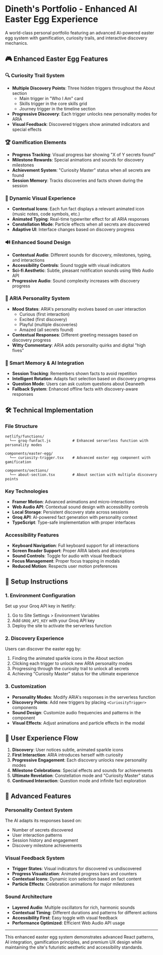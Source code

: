 # Dineth's Portfolio - Enhanced AI Easter Egg Experience

A world-class personal portfolio featuring an advanced AI-powered easter egg system with gamification, curiosity trails, and interactive discovery mechanics.

## 🎮 Enhanced Easter Egg Features

### 🔍 Curiosity Trail System
- **Multiple Discovery Points**: Three hidden triggers throughout the About section
  - Main trigger in "Who I Am" card
  - Skills trigger in the core skills grid
  - Journey trigger in the timeline section
- **Progressive Discovery**: Each trigger unlocks new personality modes for ARIA
- **Visual Feedback**: Discovered triggers show animated indicators and special effects

### 🏆 Gamification Elements
- **Progress Tracking**: Visual progress bar showing "X of Y secrets found"
- **Milestone Rewards**: Special animations and sounds for discovery milestones
- **Achievement System**: "Curiosity Master" status when all secrets are found
- **Session Memory**: Tracks discoveries and facts shown during the session

### 🎨 Dynamic Visual Experience
- **Contextual Icons**: Each fun fact displays a relevant animated icon (music notes, code symbols, etc.)
- **Animated Typing**: Real-time typewriter effect for all ARIA responses
- **Constellation Mode**: Particle effects when all secrets are discovered
- **Adaptive UI**: Interface changes based on discovery progress

### 🔊 Enhanced Sound Design
- **Contextual Audio**: Different sounds for discovery, milestones, typing, and interactions
- **Accessibility Controls**: Sound toggle with visual indicators
- **Sci-fi Aesthetic**: Subtle, pleasant notification sounds using Web Audio API
- **Progressive Audio**: Sound complexity increases with discovery progress

### 🤖 ARIA Personality System
- **Mood States**: ARIA's personality evolves based on user interaction
  - Curious (first interaction)
  - Excited (first discovery)
  - Playful (multiple discoveries)
  - Amazed (all secrets found)
- **Contextual Responses**: Different greeting messages based on discovery progress
- **Witty Commentary**: ARIA adds personality quirks and digital "high fives"

### 🧠 Smart Memory & AI Integration
- **Session Tracking**: Remembers shown facts to avoid repetition
- **Intelligent Rotation**: Adapts fact selection based on discovery progress
- **Question Mode**: Users can ask custom questions about Deaneeth
- **Fallback System**: Enhanced offline facts with discovery-aware responses

## 🛠 Technical Implementation

### File Structure
```
netlify/functions/
  └── groq-funfact.js          # Enhanced serverless function with personality modes

components/easter-egg/
  └── curiosity-trigger.tsx    # Advanced easter egg component with gamification

components/sections/
  └── about-section.tsx        # About section with multiple discovery points
```

### Key Technologies
- **Framer Motion**: Advanced animations and micro-interactions
- **Web Audio API**: Contextual sound design with accessibility controls
- **Local Storage**: Persistent discovery state across sessions
- **Groq API**: AI-powered fact generation with personality context
- **TypeScript**: Type-safe implementation with proper interfaces

### Accessibility Features
- **Keyboard Navigation**: Full keyboard support for all interactions
- **Screen Reader Support**: Proper ARIA labels and descriptions
- **Sound Controls**: Toggle for audio with visual feedback
- **Focus Management**: Proper focus trapping in modals
- **Reduced Motion**: Respects user motion preferences

## 🚀 Setup Instructions

### 1. Environment Configuration
Set up your Groq API key in Netlify:
1. Go to Site Settings > Environment Variables
2. Add `GROQ_API_KEY` with your Groq API key
3. Deploy the site to activate the serverless function

### 2. Discovery Experience
Users can discover the easter egg by:
1. Finding the animated sparkle icons in the About section
2. Clicking each trigger to unlock new ARIA personality modes
3. Progressing through the curiosity trail to unlock all secrets
4. Achieving "Curiosity Master" status for the ultimate experience

### 3. Customization
- **Personality Modes**: Modify ARIA's responses in the serverless function
- **Discovery Points**: Add new triggers by placing `<CuriosityTrigger>` components
- **Sound Design**: Customize audio frequencies and patterns in the component
- **Visual Effects**: Adjust animations and particle effects in the modal

## 🎯 User Experience Flow

1. **Discovery**: User notices subtle, animated sparkle icons
2. **First Interaction**: ARIA introduces herself with curiosity
3. **Progressive Engagement**: Each discovery unlocks new personality modes
4. **Milestone Celebrations**: Special effects and sounds for achievements
5. **Ultimate Revelation**: Constellation mode and "Curiosity Master" status
6. **Continued Interaction**: Question mode and infinite fact exploration

## 🔧 Advanced Features

### Personality Context System
The AI adapts its responses based on:
- Number of secrets discovered
- User interaction patterns
- Session history and engagement
- Discovery milestone achievements

### Visual Feedback System
- **Trigger States**: Visual indicators for discovered vs undiscovered
- **Progress Visualization**: Animated progress bars and counters
- **Contextual Icons**: Dynamic icon selection based on fact content
- **Particle Effects**: Celebration animations for major milestones

### Sound Architecture
- **Layered Audio**: Multiple oscillators for rich, harmonic sounds
- **Contextual Timing**: Different durations and patterns for different actions
- **Accessibility First**: Easy toggle with visual feedback
- **Performance Optimized**: Efficient Web Audio API usage

---

This enhanced easter egg system demonstrates advanced React patterns, AI integration, gamification principles, and premium UX design while maintaining the site's futuristic aesthetic and accessibility standards.